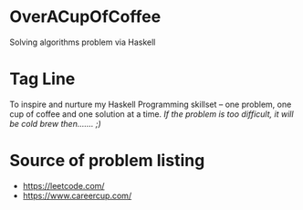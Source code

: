 # OverACupOfCoffee
Solving algorithms problem via Haskell

# Tag Line
To inspire and nurture my Haskell Programming skillset – one problem, one cup of coffee and one solution at a time.
*If the problem is too difficult, it will be cold brew then....... ;)*

# Source of problem listing
* https://leetcode.com/
* https://www.careercup.com/
